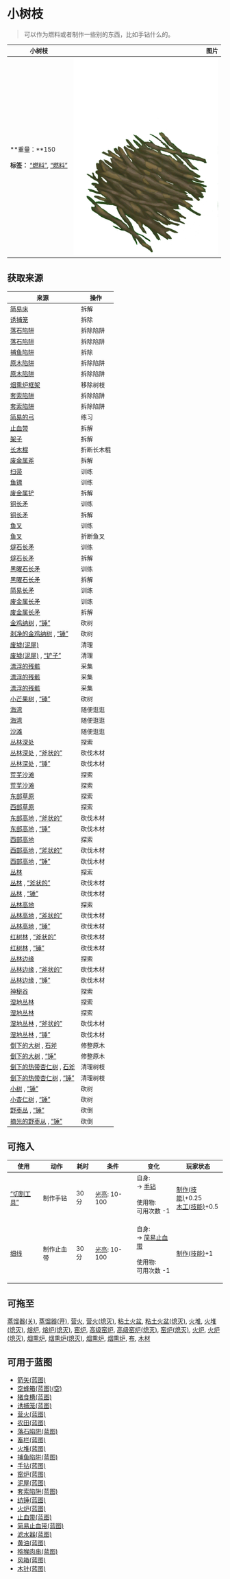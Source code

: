 # 小树枝  
> 可以作为燃料或者制作一些别的东西，比如手钻什么的。  
  
  小树枝  |   图片   
 ----  |  ----:   
 **重量：**150<br><br>**标签：**	[“燃料”](tag_Fuel.md), [“燃料”](tag_Sticks.md)  |  ![](Sprite/Kindling.png)   
  
## 获取来源  
来源  |  操作  
----  |  ----  
[简易床](BedRustic.md)  |  拆解  
[诱捕笼](CageTrap.md)  |  拆除  
[落石陷阱](DeadfallTrap.md)  |  拆除陷阱  
[落石陷阱](DeadfallTrapTriggered.md)  |  拆除陷阱  
[捕鱼陷阱](FishTrap.md)  |  拆除  
[原木陷阱](LogTrap.md)  |  拆除陷阱  
[原木陷阱](LogTrapTriggered.md)  |  拆除陷阱  
[烟熏炉框架](SmokerFrame.md)  |  移除树枝  
[套索陷阱](SnareTrap.md)  |  拆除陷阱  
[套索陷阱](SnareTrapTriggered.md)  |  拆除陷阱  
[简易的弓](BowRustic.md)  |  练习  
[止血带](Tourniquet.md)  |  拆解  
[架子](Shelf.md)  |  拆解  
[长木棍](StickLong.md)  |  折断长木棍  
[废金属斧](AxeScrap.md)  |  拆解  
[扫帚](Broom.md)  |  训练  
[鱼镖](HarpoonBone.md)  |  训练  
[废金属铲](ShovelScrap.md)  |  拆解  
[铜长矛](SpearCopper.md)  |  训练  
[铜长矛](SpearCopper.md)  |  拆解  
[鱼叉](SpearFishing.md)  |  训练  
[鱼叉](SpearFishing.md)  |  折断鱼叉  
[燧石长矛](SpearFlint.md)  |  训练  
[燧石长矛](SpearFlint.md)  |  拆解  
[黑曜石长矛](SpearObsidian.md)  |  训练  
[黑曜石长矛](SpearObsidian.md)  |  拆解  
[简易长矛](SpearRustic.md)  |  训练  
[废金属长矛](SpearScrap.md)  |  训练  
[废金属长矛](SpearScrap.md)  |  拆解  
[金鸡纳树](CinchonaTree.md) , [“锤”](tag_Axe.md)  |  砍树  
[剥净的金鸡纳树](CinchonaTreeCleared.md) , [“锤”](tag_Axe.md)  |  砍树  
[废墟(泥屋)](Debris.md)  |  清理  
[废墟(泥屋)](Debris.md) , [“铲子”](tag_Shovel.md)  |  清理  
[漂浮的残骸](FloatingDebris.md)  |  采集  
[漂浮的残骸](FloatingDebris.md)  |  采集  
[漂浮的残骸](FloatingDebris.md)  |  采集  
[小芒果树](MangoTreeYoung.md) , [“锤”](tag_Axe.md)  |  砍树  
[海湾](Bay.md)  |  随便逛逛  
[海湾](Bay.md)  |  随便逛逛  
[沙滩](Beach.md)  |  随便逛逛  
[丛林深处](DeepJungle.md)  |  探索  
[丛林深处](DeepJungle.md) , [“斧状的”](tag_AxeAdv.md)  |  砍伐木材  
[丛林深处](DeepJungle.md) , [“锤”](tag_Axe.md)  |  砍伐木材  
[荒芜沙滩](DesolateBeach.md)  |  探索  
[荒芜沙滩](DesolateBeach.md)  |  探索  
[东部草原](GrasslandsE.md)  |  探索  
[西部草原](GrasslandsW.md)  |  探索  
[东部高地](HighlandsEastern.md) , [“斧状的”](tag_AxeAdv.md)  |  砍伐木材  
[东部高地](HighlandsEastern.md) , [“锤”](tag_Axe.md)  |  砍伐木材  
[西部高地](HighlandsWestern.md)  |  探索  
[西部高地](HighlandsWestern.md) , [“斧状的”](tag_AxeAdv.md)  |  砍伐木材  
[西部高地](HighlandsWestern.md) , [“锤”](tag_Axe.md)  |  砍伐木材  
[丛林](Jungle.md)  |  探索  
[丛林](Jungle.md) , [“斧状的”](tag_AxeAdv.md)  |  砍伐木材  
[丛林](Jungle.md) , [“锤”](tag_Axe.md)  |  砍伐木材  
[丛林高地](JungleHighlands.md)  |  探索  
[丛林高地](JungleHighlands.md) , [“斧状的”](tag_AxeAdv.md)  |  砍伐木材  
[丛林高地](JungleHighlands.md) , [“锤”](tag_Axe.md)  |  砍伐木材  
[红树林](Mangroves.md) , [“斧状的”](tag_AxeAdv.md)  |  砍伐木材  
[红树林](Mangroves.md) , [“锤”](tag_Axe.md)  |  砍伐木材  
[丛林边缘](Outskirts.md)  |  探索  
[丛林边缘](Outskirts.md) , [“斧状的”](tag_AxeAdv.md)  |  砍伐木材  
[丛林边缘](Outskirts.md) , [“锤”](tag_Axe.md)  |  砍伐木材  
[神秘谷](SecretValley.md)  |  探索  
[湿地丛林](Wetlands.md)  |  探索  
[湿地丛林](Wetlands.md)  |  探索  
[湿地丛林](Wetlands.md) , [“斧状的”](tag_AxeAdv.md)  |  砍伐木材  
[湿地丛林](Wetlands.md) , [“锤”](tag_Axe.md)  |  砍伐木材  
[倒下的大树](LargeTreeFelled.md) , [石斧](StoneAxe.md)  |  修整原木  
[倒下的大树](LargeTreeFelled.md) , [“锤”](tag_Axe.md)  |  修整原木  
[倒下的热带杏仁树](TropicalAlmondTreeFelled.md) , [石斧](StoneAxe.md)  |  清理树枝  
[倒下的热带杏仁树](TropicalAlmondTreeFelled.md) , [“锤”](tag_Axe.md)  |  清理树枝  
[小树](SmallTree.md) , [“锤”](tag_Axe.md)  |  砍树  
[小杏仁树](TropicalAlmondTreeYoung.md) , [“锤”](tag_Axe.md)  |  砍树  
[野枣丛](WildJujube.md) , [“锤”](tag_Axe.md)  |  砍倒  
[摘光的野枣从](WildJujubeCleared.md) , [“锤”](tag_Axe.md)  |  砍倒  
## 可拖入  
使用  |  动作  |  耗时  |  条件  |  变化  |  玩家状态  
----  |  ----  |  ----  |  ----  |  ----  |  ----  
[“切割工具”](tag_Cutter.md)  |  制作手钻  |  30分  |  [光亮](Light.md): 10-100  |  自身:<br>→ [手钻](HandDrill.md)<br><br>使用物:<br>可用次数  -1<br><br>  |  [制作(技能)](Skill_Crafting.md)+0.25<br>[木工(技能)](Skill_Woodworking.md)+0.5  
[细线](CordFiber.md)  |  制作止血带  |  30分  |  [光亮](Light.md): 10-100  |  自身:<br>→ [简易止血带](TourniquetRustic.md)<br><br>使用物:<br>可用次数  -1<br><br>  |  [制作(技能)](Skill_Crafting.md)+1  
## 可拖至  
[蒸馏器(关)](AlembicOff.md), [蒸馏器(开)](AlembicOn.md), [营火](Campfire.md), [营火(熄灭)](CampfireExtinguished.md), [粘土火盆](ClayFirePit.md), [粘土火盆(熄灭)](ClayFirePitExtinguished.md), [火堆](Fire.md), [火堆(熄灭)](FireExtinguished.md), [熔炉](Forge.md), [熔炉(熄灭)](ForgeExtinguished.md), [窑炉](Kiln.md), [高级窑炉](KilnAdvanced.md), [高级窑炉(熄灭)](KilnAdvancedExtinguished.md), [窑炉(熄灭)](KilnExtinguished.md), [火炉](Stove.md), [火炉(熄灭)](StoveExtinguished.md), [烟熏炉](Smoker.md), [烟熏炉(熄灭)](SmokerExtinguished.md), [烟熏炉](SmokerExtinguishedPlastic.md), [烟熏炉](SmokerPlastic.md), [布](Cloth.md), [木材](Wood.md)  
## 可用于蓝图  
- [箭矢(蓝图)](Bp_Arrow.md)  
- [空蜂箱(蓝图)(空)](Bp_BeeSkepEmpty.md)  
- [猪食槽(蓝图)](Bp_BoarFeeder.md)  
- [诱捕笼(蓝图)](Bp_CageTrap.md)  
- [营火(蓝图)](Bp_Campfire.md)  
- [农田(蓝图)](Bp_CropPlot.md)  
- [落石陷阱(蓝图)](Bp_DeadfallTrap.md)  
- [畜栏(蓝图)](Bp_Enclosure.md)  
- [火堆(蓝图)](Bp_Fire.md)  
- [捕鱼陷阱(蓝图)](Bp_FishTrap.md)  
- [手钻(蓝图)](Bp_HandDrill.md)  
- [窑炉(蓝图)](Bp_Kiln.md)  
- [泥屋(蓝图)](Bp_MudHut.md)  
- [套索陷阱(蓝图)](Bp_SnareTrap.md)  
- [纺锤(蓝图)](Bp_Spindle.md)  
- [火炉(蓝图)](Bp_Stove.md)  
- [止血带(蓝图)](Bp_Tourniquet.md)  
- [简易止血带(蓝图)](Bp_TourniquetRustic.md)  
- [滤水器(蓝图)](Bp_WaterFilter.md)  
- [黄油(蓝图)](Bp_Butter.md)  
- [猕猴肉串(蓝图)](Bp_MacaqueSkewers.md)  
- [风箱(蓝图)](Bp_Bellows.md)  
- [木针(蓝图)](Bp_WoodenNeedles.md)  
  
  
